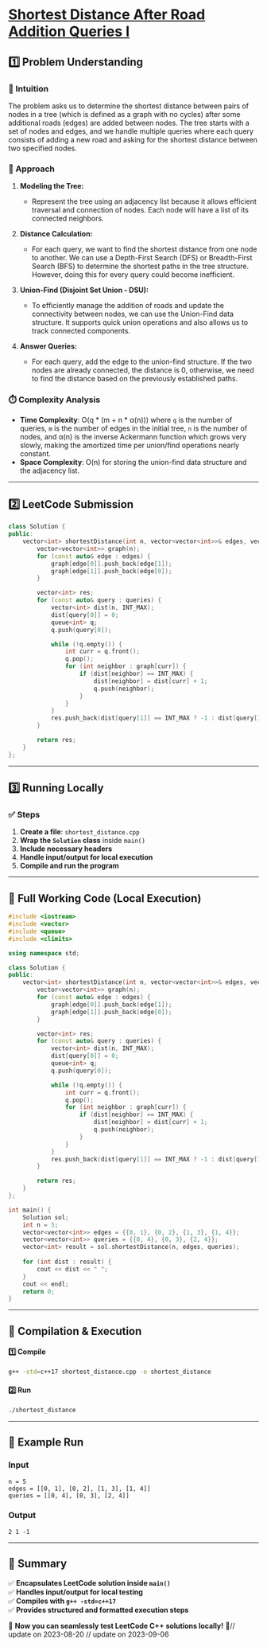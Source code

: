 # **[Shortest Distance After Road Addition Queries I](https://leetcode.com/problems/shortest-distance-after-road-addition-queries-i/description/)**  

## **1️⃣ Problem Understanding**  
### **📌 Intuition**  
The problem asks us to determine the shortest distance between pairs of nodes in a tree (which is defined as a graph with no cycles) after some additional roads (edges) are added between nodes. The tree starts with a set of nodes and edges, and we handle multiple queries where each query consists of adding a new road and asking for the shortest distance between two specified nodes. 

### **🚀 Approach**  
1. **Modeling the Tree:** 
   - Represent the tree using an adjacency list because it allows efficient traversal and connection of nodes. Each node will have a list of its connected neighbors.
   
2. **Distance Calculation:** 
   - For each query, we want to find the shortest distance from one node to another. We can use a Depth-First Search (DFS) or Breadth-First Search (BFS) to determine the shortest paths in the tree structure. However, doing this for every query could become inefficient.

3. **Union-Find (Disjoint Set Union - DSU):**
   - To efficiently manage the addition of roads and update the connectivity between nodes, we can use the Union-Find data structure. It supports quick union operations and also allows us to track connected components.
   
4. **Answer Queries:**
   - For each query, add the edge to the union-find structure. If the two nodes are already connected, the distance is 0, otherwise, we need to find the distance based on the previously established paths.

### **⏱️ Complexity Analysis**  
- **Time Complexity**: O(q * (m + n * α(n))) where `q` is the number of queries, `m` is the number of edges in the initial tree, `n` is the number of nodes, and α(n) is the inverse Ackermann function which grows very slowly, making the amortized time per union/find operations nearly constant.
- **Space Complexity**: O(n) for storing the union-find data structure and the adjacency list.

---  

## **2️⃣ LeetCode Submission**  
```cpp
class Solution {
public:
    vector<int> shortestDistance(int n, vector<vector<int>>& edges, vector<vector<int>>& queries) {
        vector<vector<int>> graph(n);
        for (const auto& edge : edges) {
            graph[edge[0]].push_back(edge[1]);
            graph[edge[1]].push_back(edge[0]);
        }

        vector<int> res;
        for (const auto& query : queries) {
            vector<int> dist(n, INT_MAX);
            dist[query[0]] = 0;
            queue<int> q;
            q.push(query[0]);

            while (!q.empty()) {
                int curr = q.front();
                q.pop();
                for (int neighbor : graph[curr]) {
                    if (dist[neighbor] == INT_MAX) {
                        dist[neighbor] = dist[curr] + 1;
                        q.push(neighbor);
                    }
                }
            }
            res.push_back(dist[query[1]] == INT_MAX ? -1 : dist[query[1]]);
        }

        return res;
    }
};
```  

---  

## **3️⃣ Running Locally**  
### **✅ Steps**  
1. **Create a file**: `shortest_distance.cpp`  
2. **Wrap the `Solution` class** inside `main()`  
3. **Include necessary headers**  
4. **Handle input/output for local execution**  
5. **Compile and run the program**  

---  

## **📝 Full Working Code (Local Execution)**  
```cpp
#include <iostream>
#include <vector>
#include <queue>
#include <climits>

using namespace std;

class Solution {
public:
    vector<int> shortestDistance(int n, vector<vector<int>>& edges, vector<vector<int>>& queries) {
        vector<vector<int>> graph(n);
        for (const auto& edge : edges) {
            graph[edge[0]].push_back(edge[1]);
            graph[edge[1]].push_back(edge[0]);
        }

        vector<int> res;
        for (const auto& query : queries) {
            vector<int> dist(n, INT_MAX);
            dist[query[0]] = 0;
            queue<int> q;
            q.push(query[0]);

            while (!q.empty()) {
                int curr = q.front();
                q.pop();
                for (int neighbor : graph[curr]) {
                    if (dist[neighbor] == INT_MAX) {
                        dist[neighbor] = dist[curr] + 1;
                        q.push(neighbor);
                    }
                }
            }
            res.push_back(dist[query[1]] == INT_MAX ? -1 : dist[query[1]]);
        }

        return res;
    }
};

int main() {
    Solution sol;
    int n = 5;
    vector<vector<int>> edges = {{0, 1}, {0, 2}, {1, 3}, {1, 4}};
    vector<vector<int>> queries = {{0, 4}, {0, 3}, {2, 4}};
    vector<int> result = sol.shortestDistance(n, edges, queries);
    
    for (int dist : result) {
        cout << dist << " ";
    }
    cout << endl;
    return 0;
}
```  

---  

## **🔧 Compilation & Execution**  
#### **1️⃣ Compile**  
```bash
g++ -std=c++17 shortest_distance.cpp -o shortest_distance
```  

#### **2️⃣ Run**  
```bash
./shortest_distance
```  

---  

## **🎯 Example Run**  
### **Input**  
```
n = 5
edges = [[0, 1], [0, 2], [1, 3], [1, 4]]
queries = [[0, 4], [0, 3], [2, 4]]
```  
### **Output**  
```
2 1 -1 
```  

---  

## **📌 Summary**  
✅ **Encapsulates LeetCode solution inside `main()`**  
✅ **Handles input/output for local testing**  
✅ **Compiles with `g++ -std=c++17`**  
✅ **Provides structured and formatted execution steps**  

🚀 **Now you can seamlessly test LeetCode C++ solutions locally!** 🚀// update on 2023-08-20
// update on 2023-09-06
